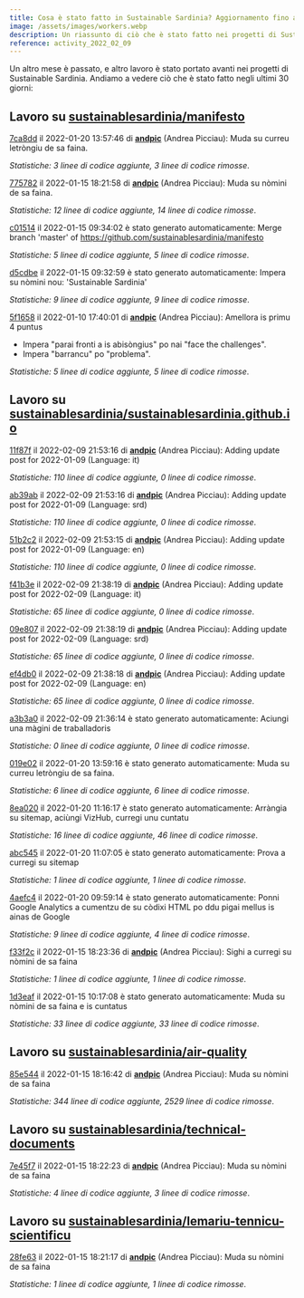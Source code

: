 ```yaml
---
title: Cosa è stato fatto in Sustainable Sardinia? Aggiornamento fino all 9 Febbraio 2022
image: /assets/images/workers.webp
description: Un riassunto di ciò che è stato fatto nei progetti di Sustainable Sardinia nello scorso mese.
reference: activity_2022_02_09
---
```


Un altro mese è passato, e altro lavoro è stato portato avanti nei progetti di Sustainable Sardinia. Andiamo a vedere ciò che è stato fatto negli ultimi 30 giorni:

## Lavoro su [sustainablesardinia/manifesto](https://github.com/sustainablesardinia/manifesto)

[7ca8dd](https://github.com/sustainablesardinia/manifesto/commit/7ca8ddbb3de18bfa65e0fd856bbc4cb96a0e2c27) il 2022-01-20 13:57:46 di **[andpic](https://github.com/andpic)** (Andrea Picciau): Muda su curreu letròngiu de sa faina.

_Statistiche: 3 linee di codice aggiunte, 3 linee di codice rimosse_.

[775782](https://github.com/sustainablesardinia/manifesto/commit/775782e6b7243979e6f60c1a641a3769b6e33805) il 2022-01-15 18:21:58 di **[andpic](https://github.com/andpic)** (Andrea Picciau): Muda su nòmini de sa faina.

_Statistiche: 12 linee di codice aggiunte, 14 linee di codice rimosse_.

[c01514](https://github.com/sustainablesardinia/manifesto/commit/c01514537916eeb8eea8158cac99fd82808a86d0) il 2022-01-15 09:34:02 è stato generato automaticamente: Merge branch 'master' of https://github.com/sustainablesardinia/manifesto

_Statistiche: 5 linee di codice aggiunte, 5 linee di codice rimosse_.

[d5cdbe](https://github.com/sustainablesardinia/manifesto/commit/d5cdbe6a9eaecab8223c41baa9ada7bb6e2bd3e2) il 2022-01-15 09:32:59 è stato generato automaticamente: Impera su nòmini nou: 'Sustainable Sardinia'

_Statistiche: 9 linee di codice aggiunte, 9 linee di codice rimosse_.

[5f1658](https://github.com/sustainablesardinia/manifesto/commit/5f1658a5d04e39fb169db9b9c8749e3fd3e02e7c) il 2022-01-10 17:40:01 di **[andpic](https://github.com/andpic)** (Andrea Picciau): Amellora is primu 4 puntus

* Impera "parai fronti a is abisòngius" po nai "face the challenges".
* Impera "barrancu" po "problema".

_Statistiche: 5 linee di codice aggiunte, 5 linee di codice rimosse_.

## Lavoro su [sustainablesardinia/sustainablesardinia.github.io](https://github.com/sustainablesardinia/sustainablesardinia.github.io)

[11f87f](https://github.com/sustainablesardinia/sustainablesardinia.github.io/commit/11f87fce28e434698bf43984491ed357283fbf4d) il 2022-02-09 21:53:16 di **[andpic](https://github.com/andpic)** (Andrea Picciau): Adding update post for 2022-01-09 (Language: it)

_Statistiche: 110 linee di codice aggiunte, 0 linee di codice rimosse_.

[ab39ab](https://github.com/sustainablesardinia/sustainablesardinia.github.io/commit/ab39abe8275fd27450c827c01c87177c0c0cb728) il 2022-02-09 21:53:16 di **[andpic](https://github.com/andpic)** (Andrea Picciau): Adding update post for 2022-01-09 (Language: srd)

_Statistiche: 110 linee di codice aggiunte, 0 linee di codice rimosse_.

[51b2c2](https://github.com/sustainablesardinia/sustainablesardinia.github.io/commit/51b2c29459b32b86a659df9fb2af646742c43347) il 2022-02-09 21:53:15 di **[andpic](https://github.com/andpic)** (Andrea Picciau): Adding update post for 2022-01-09 (Language: en)

_Statistiche: 110 linee di codice aggiunte, 0 linee di codice rimosse_.

[f41b3e](https://github.com/sustainablesardinia/sustainablesardinia.github.io/commit/f41b3ed707e9c90a0d705e9a6853f5aba58a0d42) il 2022-02-09 21:38:19 di **[andpic](https://github.com/andpic)** (Andrea Picciau): Adding update post for 2022-02-09 (Language: it)

_Statistiche: 65 linee di codice aggiunte, 0 linee di codice rimosse_.

[09e807](https://github.com/sustainablesardinia/sustainablesardinia.github.io/commit/09e807b5858a222ac866130c020130a19ae8bf43) il 2022-02-09 21:38:19 di **[andpic](https://github.com/andpic)** (Andrea Picciau): Adding update post for 2022-02-09 (Language: srd)

_Statistiche: 65 linee di codice aggiunte, 0 linee di codice rimosse_.

[ef4db0](https://github.com/sustainablesardinia/sustainablesardinia.github.io/commit/ef4db07a0637ce4d01124a8ba33008331853275f) il 2022-02-09 21:38:18 di **[andpic](https://github.com/andpic)** (Andrea Picciau): Adding update post for 2022-02-09 (Language: en)

_Statistiche: 65 linee di codice aggiunte, 0 linee di codice rimosse_.

[a3b3a0](https://github.com/sustainablesardinia/sustainablesardinia.github.io/commit/a3b3a0aa165dc8ba825b92dccfcd1d680dd8442e) il 2022-02-09 21:36:14 è stato generato automaticamente: Aciungi una màgini de traballadoris

_Statistiche: 0 linee di codice aggiunte, 0 linee di codice rimosse_.

[019e02](https://github.com/sustainablesardinia/sustainablesardinia.github.io/commit/019e02918a810c6f0077128e9bbbd1c9c80b691c) il 2022-01-20 13:59:16 è stato generato automaticamente: Muda su curreu letròngiu de sa faina.

_Statistiche: 6 linee di codice aggiunte, 6 linee di codice rimosse_.

[8ea020](https://github.com/sustainablesardinia/sustainablesardinia.github.io/commit/8ea020ef15ab3b6789549710ba8ce6fcaa18a345) il 2022-01-20 11:16:17 è stato generato automaticamente: Arràngia su sitemap, aciùngi VizHub, curregi unu cuntatu

_Statistiche: 16 linee di codice aggiunte, 46 linee di codice rimosse_.

[abc545](https://github.com/sustainablesardinia/sustainablesardinia.github.io/commit/abc545e3aad31909024465936398cf9be4a9bb37) il 2022-01-20 11:07:05 è stato generato automaticamente: Prova a curregi su sitemap

_Statistiche: 1 linee di codice aggiunte, 1 linee di codice rimosse_.

[4aefc4](https://github.com/sustainablesardinia/sustainablesardinia.github.io/commit/4aefc4d1226b46d584b4c0235a23ee42727c6024) il 2022-01-20 09:59:14 è stato generato automaticamente: Ponni Google Analytics a cumentzu de su còdixi HTML po ddu pigai mellus is ainas de Google

_Statistiche: 9 linee di codice aggiunte, 4 linee di codice rimosse_.

[f33f2c](https://github.com/sustainablesardinia/sustainablesardinia.github.io/commit/f33f2c5b706c917843d6b7ac8de12408311b736c) il 2022-01-15 18:23:36 di **[andpic](https://github.com/andpic)** (Andrea Picciau): Sighi a curregi su nòmini de sa faina

_Statistiche: 1 linee di codice aggiunte, 1 linee di codice rimosse_.

[1d3eaf](https://github.com/sustainablesardinia/sustainablesardinia.github.io/commit/1d3eaf5ef3bf05b459337df292ba8647d59a8a8d) il 2022-01-15 10:17:08 è stato generato automaticamente: Muda su nòmini de sa faina e is cuntatus

_Statistiche: 33 linee di codice aggiunte, 33 linee di codice rimosse_.

## Lavoro su [sustainablesardinia/air-quality](https://github.com/sustainablesardinia/air-quality)

[85e544](https://github.com/sustainablesardinia/air-quality/commit/85e54404404ee3f35c9a6d6145077eecb4e3b4cf) il 2022-01-15 18:16:42 di **[andpic](https://github.com/andpic)** (Andrea Picciau): Muda su nòmini de sa faina

_Statistiche: 344 linee di codice aggiunte, 2529 linee di codice rimosse_.

## Lavoro su [sustainablesardinia/technical-documents](https://github.com/sustainablesardinia/technical-documents)

[7e45f7](https://github.com/sustainablesardinia/technical-documents/commit/7e45f72c6c5c30111fb267a9a0436681c96bdc44) il 2022-01-15 18:22:23 di **[andpic](https://github.com/andpic)** (Andrea Picciau): Muda su nòmini de sa faina

_Statistiche: 4 linee di codice aggiunte, 3 linee di codice rimosse_.

## Lavoro su [sustainablesardinia/lemariu-tennicu-scientificu](https://github.com/sustainablesardinia/lemariu-tennicu-scientificu)

[28fe63](https://github.com/sustainablesardinia/lemariu-tennicu-scientificu/commit/28fe6317b26fd4aa5c275c7fa30926de59b09f57) il 2022-01-15 18:21:17 di **[andpic](https://github.com/andpic)** (Andrea Picciau): Muda su nòmini de sa faina

_Statistiche: 1 linee di codice aggiunte, 1 linee di codice rimosse_.